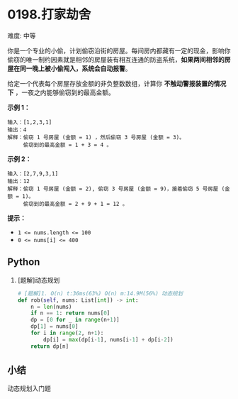 # 0198.打家劫舍

难度: 中等

你是一个专业的小偷，计划偷窃沿街的房屋。每间房内都藏有一定的现金，影响你偷窃的唯一制约因素就是相邻的房屋装有相互连通的防盗系统，**如果两间相邻的房屋在同一晚上被小偷闯入，系统会自动报警**。

给定一个代表每个房屋存放金额的非负整数数组，计算你 **不触动警报装置的情况下** ，一夜之内能够偷窃到的最高金额。

 

**示例 1：**

```
输入：[1,2,3,1]
输出：4
解释：偷窃 1 号房屋 (金额 = 1) ，然后偷窃 3 号房屋 (金额 = 3)。
     偷窃到的最高金额 = 1 + 3 = 4 。
```

**示例 2：**

```
输入：[2,7,9,3,1]
输出：12
解释：偷窃 1 号房屋 (金额 = 2), 偷窃 3 号房屋 (金额 = 9)，接着偷窃 5 号房屋 (金额 = 1)。
     偷窃到的最高金额 = 2 + 9 + 1 = 12 。
```

 

**提示：**

- `1 <= nums.length <= 100`
- `0 <= nums[i] <= 400`

## Python

1. [题解]动态规划

   ```python
   # [题解]1. O(n) t:36ms(63%) O(n) m:14.9M(56%) 动态规划
   def rob(self, nums: List[int]) -> int:
       n = len(nums)
       if n == 1: return nums[0]
       dp = [0 for _ in range(n+1)]
       dp[1] = nums[0]
       for i in range(2, n+1):
           dp[i] = max(dp[i-1], nums[i-1] + dp[i-2])
       return dp[n]
   ```

## 小结

动态规划入门题